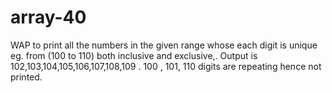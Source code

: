 # array-40
WAP to print all the numbers in the given range whose each digit is unique  eg. from (100 to 110) both inclusive and exclusive,.  Output is 102,103,104,105,106,107,108,109 . 
100 , 101, 110 digits are repeating hence not printed.

